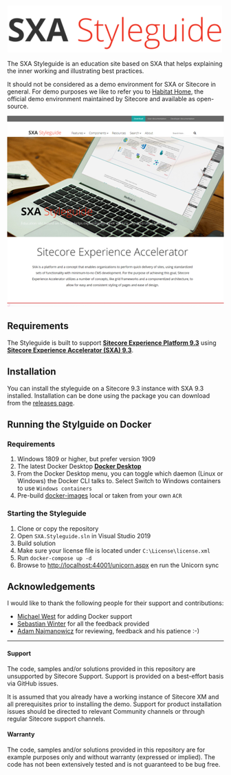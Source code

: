<img src=".docs/img/styleguide.svg" width="500" />


The SXA Styleguide is an education site based on SXA that helps explaining the inner working and illustrating best practices. 

It should not be considered as a demo environment for SXA or Sitecore in general. For demo purposes we like to refer you to [Habitat Home](https://github.com/Sitecore/Sitecore.HabitatHome.Platform), the official demo environment maintained by Sitecore and available as open-source.

![](.docs/img/home.png)


## Requirements
The Styleguide is built to support **[Sitecore Experience Platform 9.3](https://dev.sitecore.net/Downloads/Sitecore_Experience_Platform/93/Sitecore_Experience_Platform_93_Initial_Release.aspx)** using **[Sitecore Experience Accelerator (SXA) 9.3](https://dev.sitecore.net/Downloads/Sitecore_Experience_Accelerator/9x/Sitecore_Experience_Accelerator_930.aspx)**.

## Installation
You can install the styleguide on a Sitecore 9.3 instance with SXA 9.3 installed. Installation can be done using the package you can download from the [releases page](https://github.com/markvanaalst/SXA.Styleguide/releases).

## Running the Stylguide on Docker

### Requirements

1. Windows 1809 or higher, but prefer version 1909  
2. The latest Docker Desktop **[Docker Desktop](https://docs.docker.com/docker-for-windows/install/)** 
3. From the Docker Desktop menu, you can toggle which daemon (Linux or Windows) the Docker CLI talks to. Select Switch to Windows containers to use `Windows containers`
4. Pre-build [docker-images](https://github.com/Sitecore/docker-images/blob/master/README.md) local or taken from your own `ACR` 

### Starting the Styleguide

1. Clone or copy the repository
2. Open `SXA.Styleguide.sln` in Visual Studio 2019
3. Build solution
4. Make sure your license file is located under `C:\License\license.xml`
5. Run `docker-compose up -d`
6. Browse to [http://localhost:44001/unicorn.aspx](http://localhost:44001/unicorn.aspx) en run the Unicorn sync

## Acknowledgements

I would like to thank the following people for their support and contributions:
- [Michael West](http://twitter.com/michaelwest101) for adding Docker support
- [Sebastian Winter](http://twitter.com/lovesitecore) for all the feedback provided
- [Adam Najmanowicz](http://twitter.com/adamnaj) for reviewing, feedback and his patience :-)
***
#### Support
The code, samples and/or solutions provided in this repository are unsupported by Sitecore Support. Support is provided on a best-effort basis via GitHub issues.

It is assumed that you already have a working instance of Sitecore XM and all prerequisites prior to installing the demo. Support for product installation issues should be directed to relevant Community channels or through regular Sitecore support channels.

#### Warranty
The code, samples and/or solutions provided in this repository are for example purposes only and without warranty (expressed or implied). The code has not been extensively tested and is not guaranteed to be bug free.

